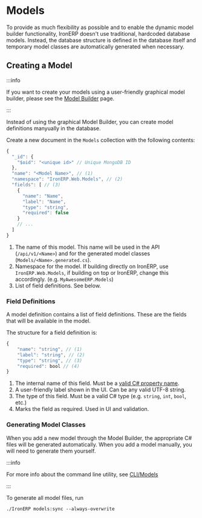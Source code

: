# Models

To provide as much flexibility as possible and to enable the dynamic model builder
functionality, IronERP doesn't use traditional, hardcoded database models. Instead,
the database structure is defined in the database itself and temporary model classes
are automatically generated when necessary.

## Creating a Model

:::info

If you want to create your models using a user-friendly graphical model builder,
please see the [Model Builder](#) page.

:::

Instead of using the graphical Model Builder, you can create model definitions manyually
in the database.

Create a new document in the `Models` collection with the following contents:

```javascript
{
  "_id": {
    "$oid": "<unique id>" // Unique MongoDB ID
  },
  "name": "<Model Name>", // (1)
  "namespace": "IronERP.Web.Models", // (2)
  "fields": [ // (3)
    {
      "name": "Name",
      "label": "Name",
      "type": "string",
      "required": false
    }
    // ...
  ]
}
```

1. The name of this model. This name will be used in the API (`/api/v1/<Name>`) and for
   the generated model classes (`Models/<Name>.generated.cs`).
2. Namespace for the model. If building directly on IronERP, use `IronERP.Web.Models`,
   if building on top or IronERP, change this accordingly. (e.g. `MyAwesomeERP.Models`)
3. List of field definitions. See below.

### Field Definitions

A model definition contains a list of field definitions. These are the fields that will
be available in the model.

The structure for a field definition is:

```javascript
{
    "name": "string", // (1)
    "label": "string", // (2)
    "type": "string", // (3)
    "required": bool // (4)
}
```

1. The internal name of this field. Must be a [valid C# property name](https://learn.microsoft.com/en-us/dotnet/csharp/fundamentals/coding-style/identifier-names).
2. A user-friendly label shown in the UI. Can be any valid UTF-8 string.
3. The type of this field. Must be a valid C# type (e.g. `string`, `int`, `bool`, etc.)
4. Marks the field as required. Used in UI and validation.

### Generating Model Classes

When you add a new model through the Model Builder, the appropriate C# files will be
generated automatically. When you add a model manually, you will need to generate them
yourself.

:::info

For more info about the command line utility, see [CLI/Models](/docs/CLI/Reference/models)

:::

To generate all model files, run

```shell
./IronERP models:sync --always-overwrite
```